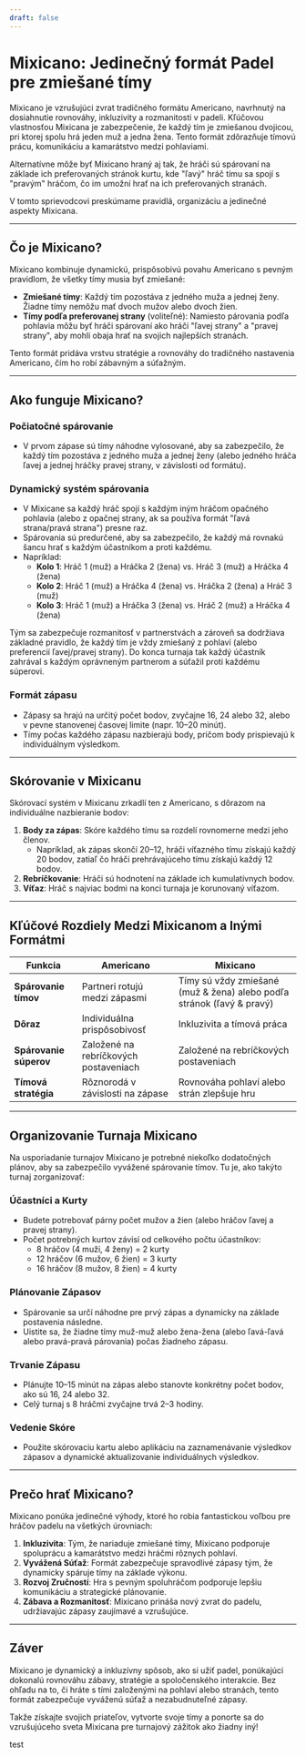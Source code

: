 ```yaml
---
draft: false
---
```

# Mixicano: Jedinečný formát Padel pre zmiešané tímy

Mixicano je vzrušujúci zvrat tradičného formátu Americano, navrhnutý na dosiahnutie rovnováhy, inkluzivity a rozmanitosti v padeli. Kľúčovou vlastnosťou Mixicana je zabezpečenie, že každý tím je zmiešanou dvojicou, pri ktorej spolu hrá jeden muž a jedna žena. Tento formát zdôrazňuje tímovú prácu, komunikáciu a kamarátstvo medzi pohlaviami.

Alternatívne môže byť Mixicano hraný aj tak, že hráči sú spárovaní na základe ich preferovaných stránok kurtu, kde "ľavý" hráč tímu sa spojí s "pravým" hráčom, čo im umožní hrať na ich preferovaných stranách.

V tomto sprievodcovi preskúmame pravidlá, organizáciu a jedinečné aspekty Mixicana.

---

## **Čo je Mixicano?**

Mixicano kombinuje dynamickú, prispôsobivú povahu Americano s pevným pravidlom, že všetky tímy musia byť zmiešané:
- **Zmiešané tímy**: Každý tím pozostáva z jedného muža a jednej ženy. Žiadne tímy nemôžu mať dvoch mužov alebo dvoch žien.
- **Tímy podľa preferovanej strany** (voliteľné): Namiesto párovania podľa pohlavia môžu byť hráči spárovaní ako hráči "ľavej strany" a "pravej strany", aby mohli obaja hrať na svojich najlepších stranách.

Tento formát pridáva vrstvu stratégie a rovnováhy do tradičného nastavenia Americano, čím ho robí zábavným a súťažným.

---

## **Ako funguje Mixicano?**

### **Počiatočné spárovanie**
- V prvom zápase sú tímy náhodne vylosované, aby sa zabezpečilo, že každý tím pozostáva z jedného muža a jednej ženy (alebo jedného hráča ľavej a jednej hráčky pravej strany, v závislosti od formátu).

### **Dynamický systém spárovania**
- V Mixicane sa každý hráč spojí s každým iným hráčom opačného pohlavia (alebo z opačnej strany, ak sa používa formát "ľavá strana/pravá strana") presne raz.
- Spárovania sú predurčené, aby sa zabezpečilo, že každý má rovnakú šancu hrať s každým účastníkom a proti každému.
- Napríklad:
  - **Kolo 1**: Hráč 1 (muž) a Hráčka 2 (žena) vs. Hráč 3 (muž) a Hráčka 4 (žena)
  - **Kolo 2**: Hráč 1 (muž) a Hráčka 4 (žena) vs. Hráčka 2 (žena) a Hráč 3 (muž)
  - **Kolo 3**: Hráč 1 (muž) a Hráčka 3 (žena) vs. Hráč 2 (muž) a Hráčka 4 (žena)

Tým sa zabezpečuje rozmanitosť v partnerstvách a zároveň sa dodržiava základné pravidlo, že každý tím je vždy zmiešaný z pohlaví (alebo preferencií ľavej/pravej strany). Do konca turnaja tak každý účastník zahrával s každým oprávneným partnerom a súťažil proti každému súperovi.

### **Formát zápasu**
- Zápasy sa hrajú na určitý počet bodov, zvyčajne 16, 24 alebo 32, alebo v pevne stanovenej časovej limite (napr. 10–20 minút).
- Tímy počas každého zápasu nazbierajú body, pričom body prispievajú k individuálnym výsledkom.

---

## **Skórovanie v Mixicanu**

Skórovací systém v Mixicanu zrkadlí ten z Americano, s dôrazom na individuálne nazbieranie bodov:

1. **Body za zápas**: Skóre každého tímu sa rozdelí rovnomerne medzi jeho členov.
   - Napríklad, ak zápas skončí 20–12, hráči víťazného tímu získajú každý 20 bodov, zatiaľ čo hráči prehrávajúceho tímu získajú každý 12 bodov.
2. **Rebríčkovanie**: Hráči sú hodnotení na základe ich kumulatívnych bodov.
3. **Víťaz**: Hráč s najviac bodmi na konci turnaja je korunovaný víťazom.

---

## **Kľúčové Rozdiely Medzi Mixicanom a Inými Formátmi**

| **Funkcia**              | **Americano**                                  | **Mixicano**                                    |
|---------------------------|-----------------------------------------------|------------------------------------------------|
| **Spárovanie tímov**         | Partneri rotujú medzi zápasmi               | Tímy sú vždy zmiešané (muž & žena) alebo podľa stránok (ľavý & pravý) |
| **Dôraz**                 | Individuálna prispôsobivosť                       | Inkluzivita a tímová práca                       |
| **Spárovanie súperov**      | Založené na rebríčkových postaveniach                | Založené na rebríčkových postaveniach                 |
| **Tímová stratégia**         | Rôznorodá v závislosti na zápase                     | Rovnováha pohlaví alebo strán zlepšuje hru   |

---

## **Organizovanie Turnaja Mixicano**

Na usporiadanie turnajov Mixicano je potrebné niekoľko dodatočných plánov, aby sa zabezpečilo vyvážené spárovanie tímov. Tu je, ako takýto turnaj zorganizovať:

### **Účastníci a Kurty**
- Budete potrebovať párny počet mužov a žien (alebo hráčov ľavej a pravej strany).
- Počet potrebných kurtov závisí od celkového počtu účastníkov:
  - 8 hráčov (4 muži, 4 ženy) = 2 kurty
  - 12 hráčov (6 mužov, 6 žien) = 3 kurty
  - 16 hráčov (8 mužov, 8 žien) = 4 kurty

### **Plánovanie Zápasov**
- Spárovanie sa určí náhodne pre prvý zápas a dynamicky na základe postavenia následne.
- Uistite sa, že žiadne tímy muž-muž alebo žena-žena (alebo ľavá-ľavá alebo pravá-pravá párovania) počas žiadneho zápasu.

### **Trvanie Zápasu**
- Plánujte 10–15 minút na zápas alebo stanovte konkrétny počet bodov, ako sú 16, 24 alebo 32.
- Celý turnaj s 8 hráčmi zvyčajne trvá 2–3 hodiny.

### **Vedenie Skóre**
- Použite skórovaciu kartu alebo aplikáciu na zaznamenávanie výsledkov zápasov a dynamické aktualizovanie individuálnych výsledkov.

---

## **Prečo hrať Mixicano?**

Mixicano ponúka jedinečné výhody, ktoré ho robia fantastickou voľbou pre hráčov padelu na všetkých úrovniach:

1. **Inkluzivita**: Tým, že nariaduje zmiešané tímy, Mixicano podporuje spoluprácu a kamarátstvo medzi hráčmi rôznych pohlaví.
2. **Vyvážená Súťaž**: Formát zabezpečuje spravodlivé zápasy tým, že dynamicky spáruje tímy na základe výkonu.
3. **Rozvoj Zručností**: Hra s pevným spoluhráčom podporuje lepšiu komunikáciu a strategické plánovanie.
4. **Zábava a Rozmanitosť**: Mixicano prináša nový zvrat do padelu, udržiavajúc zápasy zaujímavé a vzrušujúce.

---

## **Záver**

Mixicano je dynamický a inkluzívny spôsob, ako si užiť padel, ponúkajúci dokonalú rovnováhu zábavy, stratégie a spoločenského interakcie. Bez ohľadu na to, či hráte s tími založenými na pohlaví alebo stranách, tento formát zabezpečuje vyváženú súťaž a nezabudnuteľné zápasy.

Takže získajte svojich priateľov, vytvorte svoje tímy a ponorte sa do vzrušujúceho sveta Mixicana pre turnajový zážitok ako žiadny iný!

test